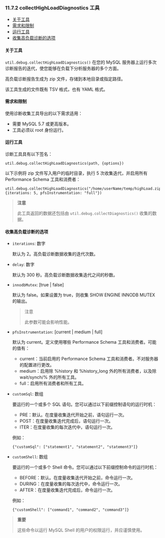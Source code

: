 ### 11.7.2 collectHighLoadDiagnostics 工具

- [关于工具](#关于工具)
- [需求和限制](#需求和限制)
- [运行工具](#运行工具)
- [收集高负载诊断的选项](#收集高负载诊断的选项)

#### 关于工具

`util.debug.collectHighLoadDiagnostics()` 在您的 MySQL 服务器上运行多次诊断报告的迭代，使您能够在负载下分析服务器的多个方面。

高负载诊断报告生成为 zip 文件，存储到本地目录或指定路径。

该工具生成的文件既有 TSV 格式，也有 YAML 格式。

#### 需求和限制

使用诊断收集工具导出的以下需求适用：

- 需要 MySQL 5.7 或更高版本。
- 工具必须以 root 身份运行。

#### 运行工具

诊断工具具有以下签名：

```
util.debug.collectHighLoadDiagnostics(path, {options})
```

以下示例将 zip 文件写入用户的临时目录，执行 5 次收集迭代，并启用所有 Performance Schema 工具和消费者：

```
util.debug.collectHighLoadDiagnostics("/home/userName/temp/highLoad.zip", {iterations: 5, pfsInstrumentation: "full"})
```

> **注意**
>
> 此工具返回的数据还包括由 `util.debug.collectDiagnostics()` 收集的数据。

#### 收集高负载诊断的选项

- `iterations`: 数字

  默认为 2。高负载诊断数据收集的迭代次数。

- `delay`: 数字

  默认为 300 秒。高负载诊断数据收集迭代之间的秒数。

- `innodbMutex`: [true | false]

  默认为 false。如果设置为 true，则收集 SHOW ENGINE INNODB MUTEX 的输出。

  > 注意
  >
  > 此参数可能会影响性能。

- `pfsInstrumentation`: [current | medium | full]

  默认为 current。定义使用哪些 Performance Schema 工具和消费者。可能的值有：
  - current：当前启用的 Performance Schema 工具和消费者。不对服务器的配置进行更改。
  - medium：启用除 %history 和 %history_long 外的所有消费者，以及除 wait/synch/% 外的所有工具。
  - full：启用所有消费者和所有工具。

- `customSql`: 数组

  要运行的一个或多个 SQL 语句。您可以通过以下前缀控制语句的运行时机：
  - PRE：默认。在度量收集迭代开始之前，语句运行一次。
  - POST：在度量收集迭代完成后，语句运行一次。
  - ITER：在度量收集的每次迭代中，语句运行一次。

  例如：

  ```
  {"customSql": ["statement1", "statement2", "statement3"]}
  ```

- `customShell`: 数组

  要运行的一个或多个 Shell 命令。您可以通过以下前缀控制命令的运行时机：
  - BEFORE：默认。在度量收集迭代开始之前，命令运行一次。
  - DURING：在度量收集的每次迭代中，命令运行一次。
  - AFTER：在度量收集迭代完成后，命令运行一次。

  例如：

  ```
  {"customShell": ["command1", "command2", "command3"]}
  ```

> **重要**
>
> 这些命令以运行 MySQL Shell 的用户的权限运行，并应谨慎使用。